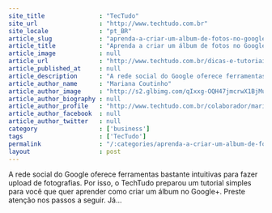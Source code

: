 ```yaml
---
site_title               : "TecTudo"
site_url                 : "http://www.techtudo.com.br"
site_locale              : "pt_BR"
article_slug             : "aprenda-a-criar-um-album-de-fotos-no-google"
article_title            : "Aprenda a criar um álbum de fotos no Google+"
article_image            : null
article_url              : "http://www.techtudo.com.br/dicas-e-tutoriais/noticia/2012/10/aprenda-criar-um-album-de-fotos-no-google.html"
article_published_at     : null
article_description      : "A rede social do Google oferece ferramentas bastante intuitivas para fazer upload de fotografias. Por isso, o TechTudo preparou um tutorial simples para você que quer aprender como criar um álbum no Google+. Preste atenção nos passos a seguir. Já..."
article_author_name      : "Mariana Coutinho"
article_author_image     : "http://s2.glbimg.com/qIxxg-OQH47jmcrwX1BjMutfJT4=/30x30/s2.glbimg.com/iGnreEeuDWxaFWT3rrRyFZADPI4=/0x0:140x140/75x75/s.glbimg.com/po/tt2/f/original/2013/01/28/foto_mariana_coutinho.jpg"
article_author_biography : null
article_author_profile   : "http://www.techtudo.com.br/colaborador/mariana-coutinho.html"
article_author_facebook  : null
article_author_twitter   : null
category                 : ['business']
tags                     : ['TecTudo']
permalink                : "/:categories/aprenda-a-criar-um-album-de-fotos-no-google/"
layout                   : post
---
```


A rede social do Google oferece ferramentas bastante intuitivas para fazer upload de fotografias. Por isso, o TechTudo preparou um tutorial simples para você que quer aprender como criar um álbum no Google+. Preste atenção nos passos a seguir. Já...
